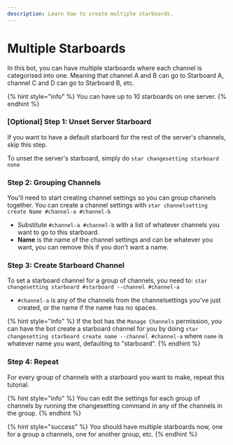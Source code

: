 ```yaml
---
description: Learn how to create multiple starboards.
---
```


# Multiple Starboards

In this bot, you can have multiple starboards where each channel is categorised into one. Meaning that channel A and B can go to Starboard A, channel C and D can go to Starboard B, etc.

{% hint style="info" %}
You can have up to 10 starboards on one server.
{% endhint %}

### \[Optional\] Step 1: Unset Server Starboard

If you want to have a default starboard for the rest of the server's channels, skip this step.

To unset the server's starboard, simply do `star changesetting starboard none`

### Step 2: Grouping Channels

You'll need to start creating channel settings so you can group channels together. You can create a channel settings with `star channelsetting create Name #channel-a #channel-b`

* Substitute `#channel-a #channel-b` with a list of whatever channels you want to go to this starboard.
* **Name** is the name of the channel settings and can be whatever you want, you can remove this if you don't want a name.

### Step 3: Create Starboard Channel

To set a starboard channel for a group of channels, you need to: `star changesetting starboard #starboard --channel #channel-a`

* `#channel-a` is any of the channels from the channelsettings you've just created, or the name if the name has no spaces.

{% hint style="info" %}
If the bot has the `Manage Channels` permission, you can have the bot create a starboard channel for you by doing `star changesetting starboard create name --channel #channel-a` where `name` is whatever name you want, defaulting to "starboard".
{% endhint %}

### Step 4: Repeat

For every group of channels with a starboard you want to make, repeat this tutorial.

{% hint style="info" %}
You can edit the settings for each group of channels by running the changesetting command in any of the channels in the group.
{% endhint %}

{% hint style="success" %}
You should have multiple starboards now, one for a group a channels, one for another group, etc.
{% endhint %}

